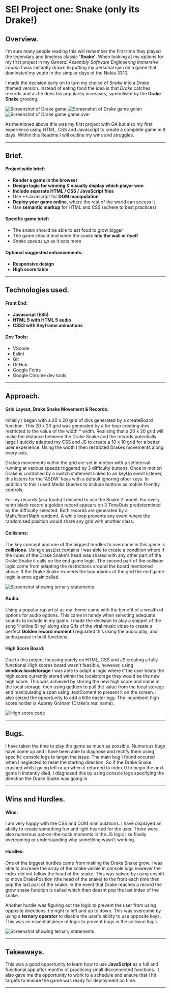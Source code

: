 # **SEI Project one: Snake** (only its Drake!)

## **Overview.**

I'm sure many people reading this will remember the first time they played the legendary and timeless classic **'Snake'**. When looking at my options for my first project in my *General Assembly Software Engineering Immersive course* I was instantly drawn to putting my personal spin on a game that dominated my youth in the simpler days of the Nokia 3310.

I made the decision early on to turn my choice of *Snake* into a *Drake* themed version. Instead of eating food the idea is that *Drake* catches records and as he does his popularity increases, symbolised by the **Drake Snake** growing.

![Screenshot of Drake game](images-for-readme/Drake1.jpeg)
![Screenshot of Drake game golen](images-for-readme/Drake2.jpeg)
![Screenshot of Drake game game over](images-for-readme/Drake3.jpeg)

As mentioned above this was my first project with GA but also my first experience using HTML, CSS and Javascript to create a complete game in 8 days. Within this Readme I will outline my wins and struggles.

-----------------------

## **Brief.**

#### Project wide brief:

* **Render a game in the browser**
* **Design logic for winning** & **visually display which player won**
* **Include separate HTML / CSS / JavaScript files**
* Use **Javascript for **DOM manipulation**
* **Deploy your game online**, where the rest of the world can access it
* Use **semantic markup** for HTML and CSS (adhere to best practices)

#### Specific game brief:

* The *snake* should be able to eat food to grow bigger
* The game should end when the *snake* **hits the wall or itself**
* *Snake speeds up* as it eats more

#### Optional suggested enhancements:

* **Responsive design**
* **High score table**

-----------------------

## **Technologies used.**

#### Front End:

* **Javascript (ES5)**
* **HTML 5 with HTML 5 audio**
* **CSS3 with Keyframe animations**

#### Dev Tools:

* VScode
* Eslint
* Git
* GitHub
* Google Fonts
* Google Chrome dev tools

-----------------------

## **Approach.**

#### Grid Layout, Drake Snake Movement & Records: 

Initially I began with a 20 x 20 grid of divs generated by a createBoard function. This 20 x 20 grid was generated by a for loop creating divs restricted to the value of the width * width. Realising that a 20 x 20 grid will make the distance between the Drake Snake and the records potentially large I quickly adapted my CSS and JS to create a 10 x 10 grid for a better user experience. Using the width I then restricted Drakes movements along every axis.

Drakes movements within the grid are set in motion with a setInterval running at various speeds triggered by 3 difficulty buttons. Once in motion Drake is controlled by a switch statement linked to an keyUp event listener, this listens for the 'ASDW' keys with a default ignoring other keys. In addition to this I used Media Queries to include buttons as mobile friendly controls.

For my records (aka foods) I decided to use the Snake 2 model. For every tenth black record a golden record appears on 3 TimeOuts predetermined by the difficulty selected. Both records are generated by a Math.floor(Math.random). A while loop prevents any event where the randomised position would share any grid with another class.

#### Collisions:

The key concept and one of the biggest hurdles to overcome in this game is **collisions**. Using classList.contains I was able to create a condition where if the index of the Drake Snake's head was shared with any other part of the Drake Snake it calls on the end game logic. The second part of the collision logic came from adapting the restrictions around the board mentioned above. If the Drake Snake exceeds the boundaries of the grid the end game logic is once again called.

![Screenshot showing ternary statements](images-for-readme/screenshot2.jpeg)

#### Audio:

Using a popular rap artist as my theme came with the benefit of a wealth of options for audio options. This came in handy when selecting adequate sounds to include in my game. I made the decision to play a snippet of the song 'Hotline Bling' along side Gifs of the viral music video to create a perfect **Golden record moment** I regulated this using the audio.play, and audio.pause in built functions. 

#### High Score Board:

Due to this project focusing purely on HTML, CSS and JS creating a fully functional High scores board wasn't feasible, however, using **window.localstorage** I was able to adapt a logic where if the user beats the high score currently stored within the localstorage they would be the new high score. This was achieved by storing the new high score and name in the local storage, then using getItem to pull the value from the local storage and manipulating a span using .textContent to present it on the screen. I also seized the opportunity to add a little easter egg. The incumbent high score holder is Aubrey Graham (Drake's real name).

![High score code](images-for-readme/Highscoreloca.jpeg)

-----------------------

## **Bugs.**

I have taken the time to play the game as much as possible. Numerous bugs have come up and I have been able to diagnose and rectify them using specific console logs to target the issue. The main bug I found occured when I neglected to reset the starting direction. So if the Drake Snake crashed whilst going left or up when it returned to index 0 to begin the next game it instantly died. I diagnosed this by using console logs specifying the direction the Drake Snake was going in.

-----------------------

## **Wins and Hurdles.**

#### Wins:

I am very happy with the CSS and DOM manipulations. I have displayed an ability to create something fun and light hearted for the user. There were also numerous pat-on-the-back moments in the JS logic like finally overcoming or understanding why something wasn't working.

#### Hurdles:

One of the biggest hurdles came from making the Drake Snake grow. I was able to increase the array of the snake visible in console logs however the index did not follow the head of the snake. This was solved by using unshift to move DrakePosition (the head of the snake) to the front each time then pop the last part of the snake. In the event that Drake reaches a record the grow snake function is called which then doesnt pop the last index of the snake.

Another hurdle was figuring out the logic to prevent the user from using opposite directions. I.e right to left and up to down. This was overcome by using a **ternary operator** to disable the user's ability to use opposite keys. This was an essential piece of logic to prevent bugs in the collision logic.

![Screenshot showing ternary statements](images-for-readme/Screenshot1.jpeg)

-----------------------

## **Takeaways.**

This was a good opportunity to learn how to use **JavaScript** as a full and functional app after months of practicing small disconnected functions. It also gave me the opportunity to work to a schedule and ensure that I hit targets to ensure the game was ready for deployment on time. 

-----------------------

